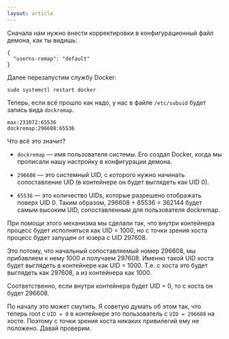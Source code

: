 ```yaml
---
layout: article
---
```


Сначала нам нужно внести корректировки в конфигурационный файл демона, как ты видишь:

```
{
  "userns-remap": "default"
}

```

Далее перезапустим службу Docker:

```
sudo systemctl restart docker
```

Теперь, если всё прошло как надо, у нас в файле `/etc/subuid` будет запись вида `dockremap`.

```
max:231072:65536
dockremap:296608:65536
```

Что всё это значит?

- `dockremap` — имя пользователя системы. Его создал Docker, когда мы прописали нашу настройку в конфигурации демона.

- `296608` — это системный UID, с которого нужно начинать сопоставление UID (в контейнере он будет выглядеть как UID 0).

- `65536` — это количество UIDs, которые разрешено отображать поверх UID 0. Таким образом, 296608 + 65536 = 362144 будет самым высоким UID, сопоставленным для пользователя dockremap.

При помощи этого механизма мы сделали так, что внутри контейнера процесс будет исполняться как UID = 1000, но с точки зрения хоста процесс будет запущен от юзера с UID 297608. 

Это потому, что начальный сопоставляемый номер 296608, мы прибавляем к нему 1000 и получаем 297608. Именно такой UID хоста будет выглядеть в контейнере как UID = 1000. Т.е. с хоста это будет выглядеть как 297608, а из контейнера как 1000.

Соответственно, если внутри контейнера будет UID = 0, то с хоста он будет 296608.

По началу это может смутить. Я советую думать об этом так, что теперь root c `UID = 0` в контейнере это пользователь с `UID = 296608` на хосте. Поэтому с точки зрения хоста никаких привилегий ему не положено. Давай проверим.
